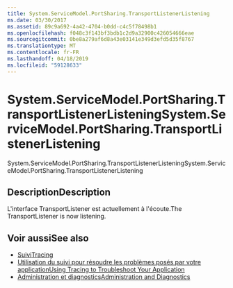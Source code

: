 ```yaml
---
title: System.ServiceModel.PortSharing.TransportListenerListening
ms.date: 03/30/2017
ms.assetid: 89c9a692-4a42-4704-b0dd-c4c5f78498b1
ms.openlocfilehash: f048c3f143bf3bdb1c2d9a32900c426054666eae
ms.sourcegitcommit: 0be8a279af6d8a43e03141e349d3efd5d35f8767
ms.translationtype: MT
ms.contentlocale: fr-FR
ms.lasthandoff: 04/18/2019
ms.locfileid: "59128633"
---
```

# <a name="systemservicemodelportsharingtransportlistenerlistening"></a><span data-ttu-id="f4f8e-102">System.ServiceModel.PortSharing.TransportListenerListening</span><span class="sxs-lookup"><span data-stu-id="f4f8e-102">System.ServiceModel.PortSharing.TransportListenerListening</span></span>
<span data-ttu-id="f4f8e-103">System.ServiceModel.PortSharing.TransportListenerListening</span><span class="sxs-lookup"><span data-stu-id="f4f8e-103">System.ServiceModel.PortSharing.TransportListenerListening</span></span>  
  
## <a name="description"></a><span data-ttu-id="f4f8e-104">Description</span><span class="sxs-lookup"><span data-stu-id="f4f8e-104">Description</span></span>  
 <span data-ttu-id="f4f8e-105">L'interface TransportListener est actuellement à l'écoute.</span><span class="sxs-lookup"><span data-stu-id="f4f8e-105">The TransportListener is now listening.</span></span>  
  
## <a name="see-also"></a><span data-ttu-id="f4f8e-106">Voir aussi</span><span class="sxs-lookup"><span data-stu-id="f4f8e-106">See also</span></span>

- [<span data-ttu-id="f4f8e-107">Suivi</span><span class="sxs-lookup"><span data-stu-id="f4f8e-107">Tracing</span></span>](../../../../../docs/framework/wcf/diagnostics/tracing/index.md)
- [<span data-ttu-id="f4f8e-108">Utilisation du suivi pour résoudre les problèmes posés par votre application</span><span class="sxs-lookup"><span data-stu-id="f4f8e-108">Using Tracing to Troubleshoot Your Application</span></span>](../../../../../docs/framework/wcf/diagnostics/tracing/using-tracing-to-troubleshoot-your-application.md)
- [<span data-ttu-id="f4f8e-109">Administration et diagnostics</span><span class="sxs-lookup"><span data-stu-id="f4f8e-109">Administration and Diagnostics</span></span>](../../../../../docs/framework/wcf/diagnostics/index.md)
